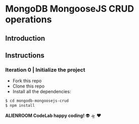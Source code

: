 # MongoDB MongooseJS CRUD operations

## Introduction

## Instructions

### Iteration 0 | Initialize the project

- Fork this repo
- Clone this repo
- Install all the dependencies:

```sh
$ cd mongodb-mongoosejs-crud
$ npm install
```

**ALIENROOM CodeLab happy coding!** :alien: :flying_saucer: :heart:
